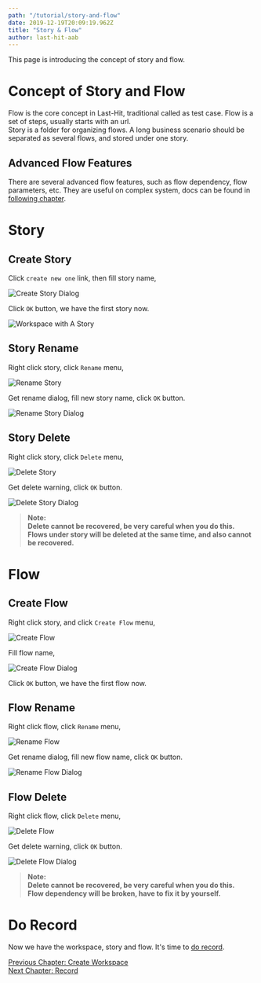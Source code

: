```yaml
---
path: "/tutorial/story-and-flow"
date: 2019-12-19T20:09:19.962Z
title: "Story & Flow"
author: last-hit-aab
---
```


<p class="sub-title">This page is introducing the concept of story and flow.</p>

# Concept of Story and Flow
Flow is the core concept in Last-Hit, traditional called as test case. Flow is a set of steps, usually starts with an url.  
Story is a folder for organizing flows. A long business scenario should be separated as several flows, and stored under one story.  

## Advanced Flow Features
There are several advanced flow features, such as flow dependency, flow parameters, etc. They are useful on complex system, docs can be found in [following chapter](/tutorial/flow-settings/).

# Story
## Create Story
Click `create new one` link, then fill story name,

![Create Story Dialog](./create-story-dialog.png)

Click `OK` button, we have the first story now.

![Workspace with A Story](./workspace-with-a-story.png)

## Story Rename
Right click story, click `Rename` menu,

![Rename Story](./story-rename.png)

Get rename dialog, fill new story name, click `OK` button.

![Rename Story Dialog](./story-rename-dialog.png)

## Story Delete
Right click story, click `Delete` menu,

![Delete Story](./story-delete.png)

Get delete warning, click `OK` button.

![Delete Story Dialog](./story-delete-dialog.png)

> **Note:**  
> **Delete cannot be recovered, be very careful when you do this.**  
> **Flows under story will be deleted at the same time, and also cannot be recovered.**

# Flow
## Create Flow
Right click story, and click `Create Flow` menu,

![Create Flow](./create-flow.png)

Fill flow name,

![Create Flow Dialog](./create-flow-dialog.png)

Click `OK` button, we have the first flow now.

## Flow Rename
Right click flow, click `Rename` menu,

![Rename Flow](./flow-rename.png)

Get rename dialog, fill new flow name, click `OK` button.

![Rename Flow Dialog](./flow-rename-dialog.png)

## Flow Delete
Right click flow, click `Delete` menu,

![Delete Flow](./flow-delete.png)

Get delete warning, click `OK` button.

![Delete Flow Dialog](./flow-delete-dialog.png)

> **Note:**  
> **Delete cannot be recovered, be very careful when you do this.**  
> **Flow dependency will be broken, have to fix it by yourself.**


# Do Record
Now we have the workspace, story and flow. It's time to [do record](/tutorial/do-record/).

<div class="doc-page-links">
	<div>
		<a href="/tutorial/create-workspace/">Previous Chapter: Create Workspace</a>
	</div>
	<div>
		<a href="/tutorial/do-record/">Next Chapter: Record</a>
	</div>
</div>